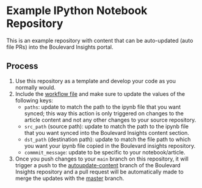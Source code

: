 # Example IPython Notebook Repository
This is an example repository with content that can be auto-updated (auto file PRs) into the Boulevard Insights portal.

## Process

1. Use this repository as a template and develop your code as you normally would.
2. Include the [workflow file](./.github/workflows/copy_ipynb.yml) and make sure to update the values of the following keys:
    - `paths`: update to match the path to the ipynb file that you want synced; this way this action is only triggered on changes to the article content and not any other changes to your source repository.
    - `src_path` (source path): update to match the path to the ipynb file that you want synced into the Boulevard Insights content section.
    - `dst_path` (destination path): update to match the file path to which you want your ipynb file copied in the Boulevard insights repository.
    - `commmit_message`: update to be specific to your notebook/article.
3. Once you push changes to your `main` branch on this repository, it will trigger a push to the [autoupdate-content](https://github.com/boulevardcg/insights_portal/tree/autoupdate-content) branch of the Boulevard Insights repository and a pull request will be automatically made to merge the updates with the [master](https://github.com/boulevardcg/insights_portal/tree/master) branch.
